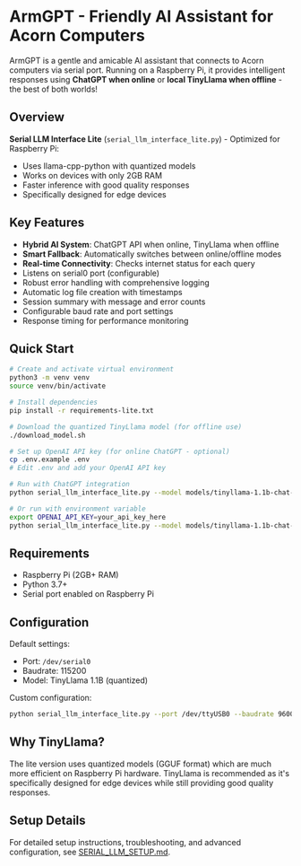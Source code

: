 # ArmGPT - Friendly AI Assistant for Acorn Computers

ArmGPT is a gentle and amicable AI assistant that connects to Acorn computers via serial port. Running on a Raspberry Pi, it provides intelligent responses using **ChatGPT when online** or **local TinyLlama when offline** - the best of both worlds!

## Overview

**Serial LLM Interface Lite** (`serial_llm_interface_lite.py`) - Optimized for Raspberry Pi:
- Uses llama-cpp-python with quantized models
- Works on devices with only 2GB RAM
- Faster inference with good quality responses
- Specifically designed for edge devices

## Key Features

- **Hybrid AI System**: ChatGPT API when online, TinyLlama when offline
- **Smart Fallback**: Automatically switches between online/offline modes
- **Real-time Connectivity**: Checks internet status for each query
- Listens on serial0 port (configurable)
- Robust error handling with comprehensive logging
- Automatic log file creation with timestamps
- Session summary with message and error counts
- Configurable baud rate and port settings
- Response timing for performance monitoring

## Quick Start

```bash
# Create and activate virtual environment
python3 -m venv venv
source venv/bin/activate

# Install dependencies
pip install -r requirements-lite.txt

# Download the quantized TinyLlama model (for offline use)
./download_model.sh

# Set up OpenAI API key (for online ChatGPT - optional)
cp .env.example .env
# Edit .env and add your OpenAI API key

# Run with ChatGPT integration
python serial_llm_interface_lite.py --model models/tinyllama-1.1b-chat-v1.0.Q4_K_M.gguf --openai-key your_api_key

# Or run with environment variable
export OPENAI_API_KEY=your_api_key_here
python serial_llm_interface_lite.py --model models/tinyllama-1.1b-chat-v1.0.Q4_K_M.gguf
```

## Requirements

- Raspberry Pi (2GB+ RAM)
- Python 3.7+
- Serial port enabled on Raspberry Pi

## Configuration

Default settings:
- Port: `/dev/serial0`
- Baudrate: 115200
- Model: TinyLlama 1.1B (quantized)

Custom configuration:
```bash
python serial_llm_interface_lite.py --port /dev/ttyUSB0 --baudrate 9600 --model path/to/model.gguf
```

## Why TinyLlama?

The lite version uses quantized models (GGUF format) which are much more efficient on Raspberry Pi hardware. TinyLlama is recommended as it's specifically designed for edge devices while still providing good quality responses.

## Setup Details

For detailed setup instructions, troubleshooting, and advanced configuration, see [SERIAL_LLM_SETUP.md](SERIAL_LLM_SETUP.md).